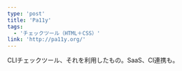 ```yaml
---
type: 'post'
title: 'Pa11y'
tags:
  - 'チェックツール（HTML＋CSS）'
link: 'http://pa11y.org/'
---
```

CLIチェックツール、それを利用したもの。SaaS、CI連携も。